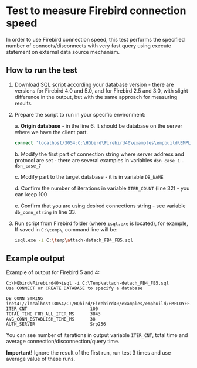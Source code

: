 # Test to measure Firebird connection speed

In order to use Firebird connection speed, this test performs the specified number of connects/disconnects with very fast query using execute statement on external data source mechanism.

## How to run the test

1. Download SQL script according your database version - there are versions for Firebird 4.0 and 5.0, and for Firebird 2.5 and 3.0, with slight difference in the output, but with the same approach for measuring results.

2. Prepare the script to run in your specific environment:

   a. **Origin database** - in the line 6. It should be database on the server where we have the client part.
   
   ```sql
   connect 'localhost/3054:C:\HQbird\Firebird40\examples\empbuild\EMPLOYEE.FDB' user sysdba password 'masterkey';
   ```
   
   b. Modify the first part of connection string where server address and protocol are set - there are several examples in variables `dsn_case_1` .. `dsn_case_7`
   
   c. Modify part to the target database - it is in variable `DB_NAME`
   
   d. Confirm the number of iterations in variable `ITER_COUNT` (line 32) - you can keep 100
   
   e. Confirm that you are using desired connections string - see variable `db_conn_string` in line 33.

3. Run script from Firebird folder (where `isql.exe` is located), for example, If saved in `C:\temp\`, command line will be:

   ```bash
   isql.exe -i C:\temp\attach-detach_FB4_FB5.sql
   ```

## Example output

Example of output for Firebird 5 and 4:

```
C:\HQbird\Firebird40>isql -i C:\Temp\attach-detach_FB4_FB5.sql
Use CONNECT or CREATE DATABASE to specify a database

DB_CONN_STRING                  inet4://localhost:3054/C:/HQbird/Firebird40/examples/empbuild/EMPLOYEE.FDB
ITER_CNT                        100
TOTAL_TIME_FOR_ALL_ITER_MS      3843
AVG_CONN_ESTABLISH_TIME_MS      38
AUTH_SERVER                     Srp256
```




You can see number of iterations in output variable `ITER_CNT`, total time and average connection/disconnection/query time.

**Important!** Ignore the result of the first run, run test 3 times and use average value of these runs.
